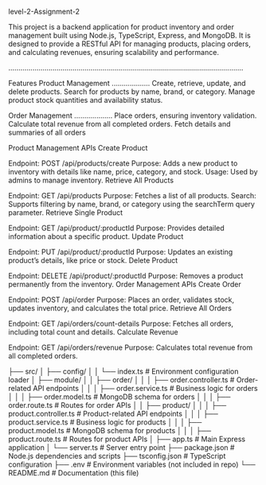 level-2-Assignment-2


This project is a backend application for product inventory and order management built using Node.js, TypeScript, Express, and MongoDB. It is designed to provide a RESTful API for managing products, placing orders, and calculating revenues, ensuring scalability and performance.

.....................................................................................................................

Features
Product Management
...................
Create, retrieve, update, and delete products.
Search for products by name, brand, or category.
Manage product stock quantities and availability status.


Order Management
...................
Place orders, ensuring inventory validation.
Calculate total revenue from all completed orders.
Fetch details and summaries of all orders


Product Management APIs
Create Product

Endpoint: POST /api/products/create
Purpose: Adds a new product to inventory with details like name, price, category, and stock.
Usage: Used by admins to manage inventory.
Retrieve All Products

Endpoint: GET /api/products
Purpose: Fetches a list of all products.
Search: Supports filtering by name, brand, or category using the searchTerm query parameter.
Retrieve Single Product

Endpoint: GET /api/product/:productId
Purpose: Provides detailed information about a specific product.
Update Product

Endpoint: PUT /api/product/:productId
Purpose: Updates an existing product’s details, like price or stock.
Delete Product

Endpoint: DELETE /api/product/:productId
Purpose: Removes a product permanently from the inventory.
Order Management APIs
Create Order

Endpoint: POST /api/order
Purpose: Places an order, validates stock, updates inventory, and calculates the total price.
Retrieve All Orders

Endpoint: GET /api/orders/count-details
Purpose: Fetches all orders, including total count and details.
Calculate Revenue

Endpoint: GET /api/orders/revenue
Purpose: Calculates total revenue from all completed orders.





├── src/
│   ├── config/
│   │   └── index.ts          # Environment configuration loader
│   ├── module/
│   │   ├── order/
│   │   │   ├── order.controller.ts  # Order-related API endpoints
│   │   │   ├── order.service.ts     # Business logic for orders
│   │   │   ├── order.model.ts       # MongoDB schema for orders
│   │   │   ├── order.route.ts       # Routes for order APIs
│   │   ├── product/
│   │   │   ├── product.controller.ts # Product-related API endpoints
│   │   │   ├── product.service.ts    # Business logic for products
│   │   │   ├── product.model.ts      # MongoDB schema for products
│   │   │   ├── product.route.ts      # Routes for product APIs
│   ├── app.ts                # Main Express application
│   └── server.ts             # Server entry point
├── package.json              # Node.js dependencies and scripts
├── tsconfig.json             # TypeScript configuration
├── .env                      # Environment variables (not included in repo)
└── README.md                 # Documentation (this file)
